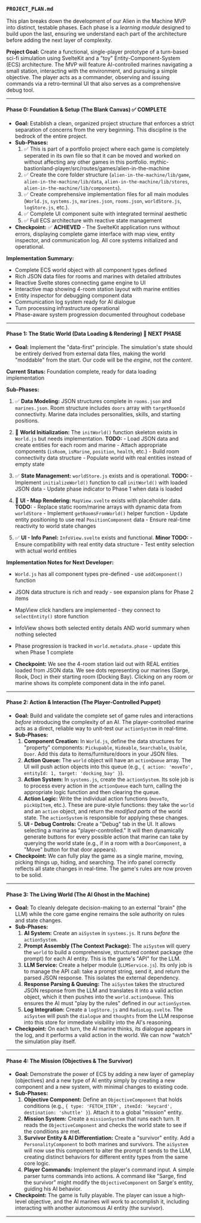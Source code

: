 ### **`PROJECT_PLAN.md`**

This plan breaks down the development of our Alien in the Machine MVP into distinct, testable phases. Each phase is a _learning module_ designed to build upon the last, ensuring we understand each part of the architecture before adding the next layer of complexity.

**Project Goal:** Create a functional, single-player prototype of a turn-based sci-fi simulation using SvelteKit and a "toy" Entity-Component-System (ECS) architecture. The MVP will feature AI-controlled marines navigating a small station, interacting with the environment, and pursuing a simple objective. The player acts as a commander, observing and issuing commands via a retro-terminal UI that also serves as a comprehensive debug tool.

---

#### **Phase 0: Foundation & Setup (The Blank Canvas)** ✅ **COMPLETE**

- **Goal:** Establish a clean, organized project structure that enforces a strict separation of concerns from the very beginning. This discipline is the bedrock of the entire project.
- **Sub-Phases:**
  1.  ✅ This is part of a portfolio project where each game is completely seperated in its own file so that it can be moved and worked on without affecting any other games in this portfolio. mythic-bastionland-player/src/routes/games/alien-in-the-machine
  2.  ✅ Create the core folder structure (`alien-in-the-machine/lib/game`, `alien-in-the-machine/lib/data`, `alien-in-the-machine/lib/stores`, `alien-in-the-machine/lib/components`).
  3.  ✅ Create comprehensive implementation files for all main modules (`World.js`, `systems.js`, `marines.json`, `rooms.json`, `worldStore.js`, `logStore.js`, etc.).
  4.  ✅ Complete UI component suite with integrated terminal aesthetic
  5.  ✅ Full ECS architecture with reactive state management
- **Checkpoint:** ✅ **ACHIEVED** - The SvelteKit application runs without errors, displaying complete game interface with map view, entity inspector, and communication log. All core systems initialized and operational.

**Implementation Summary:**
- Complete ECS world object with all component types defined
- Rich JSON data files for rooms and marines with detailed attributes
- Reactive Svelte stores connecting game engine to UI
- Interactive map showing 4-room station layout with marine entities
- Entity inspector for debugging component data
- Communication log system ready for AI dialogue
- Turn processing infrastructure operational
- Phase-aware system progression documented throughout codebase

---

#### **Phase 1: The Static World (Data Loading & Rendering)** 🎯 **NEXT PHASE**

- **Goal:** Implement the "data-first" principle. The simulation's state should be entirely derived from external data files, making the world "moddable" from the start. Our code will be the _engine_, not the _content_.

**Current Status:** Foundation complete, ready for data loading implementation

**Sub-Phases:**
  1.  ✅ **Data Modeling:** JSON structures complete in `rooms.json` and `marines.json`. Room structure includes `doors` array with `targetRoomId` connectivity. Marine data includes personalities, skills, and starting positions.
  
  2.  🔄 **World Initialization:** The `initWorld()` function skeleton exists in `World.js` but needs implementation. **TODO:**
     - Load JSON data and create entities for each room and marine
     - Attach appropriate components (`isRoom`, `isMarine`, `position`, `health`, etc.)
     - Build room connectivity data structure
     - Populate world with real entities instead of empty state
  
  3.  ✅ **State Management:** `worldStore.js` exists and is operational. **TODO:**
     - Implement `initializeWorld()` function to call `initWorld()` with loaded JSON data
     - Update phase indicator to Phase 1 when data is loaded
  
  4.  🔄 **UI - Map Rendering:** `MapView.svelte` exists with placeholder data. **TODO:**
     - Replace static room/marine arrays with dynamic data from `worldStore`
     - Implement `getRoomsFromWorld()` helper function
     - Update entity positioning to use real `PositionComponent` data
     - Ensure real-time reactivity to world state changes
  
  5.  ✅ **UI - Info Panel:** `InfoView.svelte` exists and functional. **Minor TODO:**
     - Ensure compatibility with real entity data structure
     - Test entity selection with actual world entities

**Implementation Notes for Next Developer:**
- `World.js` has all component types pre-defined - use `addComponent()` function
- JSON data structure is rich and ready - see expansion plans for Phase 2 items
- MapView click handlers are implemented - they connect to `selectEntity()` store function
- InfoView shows both selected entity details AND world summary when nothing selected
- Phase progression is tracked in `world.metadata.phase` - update this when Phase 1 complete

- **Checkpoint:** We see the 4-room station laid out with REAL entities loaded from JSON data. We see dots representing our marines (Sarge, Rook, Doc) in their starting room (Docking Bay). Clicking on any room or marine shows its complete component data in the info panel.

---

#### **Phase 2: Action & Interaction (The Player-Controlled Puppet)**

- **Goal:** Build and validate the complete set of game rules and interactions _before_ introducing the complexity of an AI. The player-controlled marine acts as a direct, reliable way to unit-test our `actionSystem` in real-time.
- **Sub-Phases:**
  1.  **Component Creation:** In `World.js`, define the data structures for "property" components: `Pickupable`, `Hideable`, `Searchable`, `Usable`, `Door`. Add this data to items/furniture/doors in your JSON files.
  2.  **Action Queue:** The `world` object will have an `actionQueue` array. The UI will push action objects into this queue (e.g., `{ action: 'moveTo', entityId: 1, target: 'docking_bay' }`).
  3.  **Action System:** In `systems.js`, create the `actionSystem`. Its sole job is to process every action in the `actionQueue` each turn, calling the appropriate logic function and then clearing the queue.
  4.  **Action Logic:** Write the individual action functions (`moveTo`, `pickUpItem`, etc.). These are pure-style functions: they take the `world` and an `action` object, and return the _modified parts_ of the world state. The `actionSystem` is responsible for applying these changes.
  5.  **UI - Debug Controls:** Create a "Debug" tab in the UI. It allows selecting a marine as "player-controlled." It will then dynamically generate buttons for every possible action that marine can take by querying the world state (e.g., if in a room with a `DoorComponent`, a "Move" button for that door appears).
- **Checkpoint:** We can fully play the game as a single marine, moving, picking things up, hiding, and searching. The info panel correctly reflects all state changes in real-time. The game's rules are now proven to be solid.

---

#### **Phase 3: The Living World (The AI Ghost in the Machine)**

- **Goal:** To cleanly delegate decision-making to an external "brain" (the LLM) while the core game engine remains the sole authority on rules and state changes.
- **Sub-Phases:**
  1.  **AI System:** Create an `aiSystem` in `systems.js`. It runs _before_ the `actionSystem`.
  2.  **Prompt Assembly (The Context Package):** The `aiSystem` will query the `world` to build a comprehensive, structured context package (the prompt) for each AI entity. This is the game's "API" for the LLM.
  3.  **LLM Service:** Create a helper module (`LLMService.js`). Its only job is to manage the API call: take a prompt string, send it, and return the parsed JSON response. This isolates the external dependency.
  4.  **Response Parsing & Queuing:** The `aiSystem` takes the structured JSON response from the LLM and translates it into a valid action object, which it then pushes into the `world.actionQueue`. This ensures the AI must "play by the rules" defined in our `actionSystem`.
  5.  **Log Integration:** Create a `logStore.js` and `RadioLog.svelte`. The `aiSystem` will push the `dialogue` and `thoughts` from the LLM response into this store for immediate visibility into the AI's reasoning.
- **Checkpoint:** On each turn, the AI marine thinks, its dialogue appears in the log, and it performs a valid action in the world. We can now "watch" the simulation play itself.

---

#### **Phase 4: The Mission (Objectives & The Survivor)**

- **Goal:** Demonstrate the power of ECS by adding a new layer of gameplay (objectives) and a new type of AI entity simply by creating a new component and a new system, with minimal changes to existing code.
- **Sub-Phases:**
  1.  **Objective Component:** Define an `ObjectiveComponent` that holds conditions (e.g., `{ type: 'FETCH_ITEM', itemId: 'keycard', destination: 'shuttle' }`). Attach it to a global "mission" entity.
  2.  **Mission System:** Create a `missionSystem` that runs each turn. It reads the `ObjectiveComponent` and checks the world state to see if the conditions are met.
  3.  **Survivor Entity & AI Differentiation:** Create a "survivor" entity. Add a `PersonalityComponent` to both marines and survivors. The `aiSystem` will now use this component to alter the prompt it sends to the LLM, creating distinct behaviors for different entity types from the same core logic.
  4.  **Player Commands:** Implement the player's command input. A simple parser turns commands into actions. A command like "Sarge, find the survivor" might modify the `ObjectiveComponent` on Sarge's entity, guiding his AI behavior.
- **Checkpoint:** The game is fully playable. The player can issue a high-level objective, and the AI marines will work to accomplish it, including interacting with another autonomous AI entity (the survivor).

---
